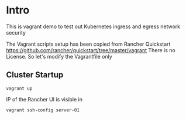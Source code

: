 Intro
=====

This is vagrant demo to test out Kubernetes ingress and egress network security

The Vagrant scripts setup has been copied from Rancher Quickstart <https://github.com/rancher/quickstart/tree/master/vagrant>
There is no License. So let's modify the Vagrantfile only


Cluster Startup
---------------

    vagrant up

IP of the Rancher UI is visible in

    vagrant ssh-config server-01
